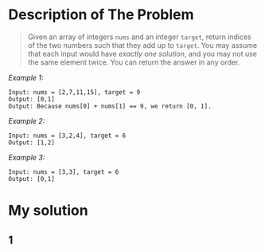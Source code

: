 # Description of The Problem

>Given an array of integers `nums` and an integer `target`, return indices of the two numbers such that they add up to `target`.
>You may assume that each input would have *exactly one solution*, and you may not use the same element twice.
>You can return the answer in any order.

*Example 1:*
```
Input: nums = [2,7,11,15], target = 9
Output: [0,1]
Output: Because nums[0] + nums[1] == 9, we return [0, 1].
```

*Example 2:*
```
Input: nums = [3,2,4], target = 6
Output: [1,2]
```

*Example 3:*
```
Input: nums = [3,3], target = 6
Output: [0,1]
```

# My solution
## 1
